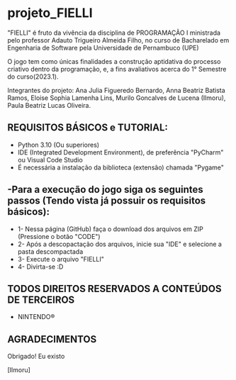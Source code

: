 # projeto_FIELLI

"FIELLI" é fruto da vivência da disciplina de PROGRAMAÇÃO I ministrada pelo professor Adauto Trigueiro Almeida Filho, no curso de Bacharelado em Engenharia de Software pela Universidade de Pernambuco (UPE)


O jogo tem como únicas finalidades a construção aptidativa do processo criativo dentro da programação, e, a fins avaliativos acerca do 1° Semestre do curso(2023.1).


Integrantes do projeto:
Ana Julia Figueredo Bernardo,
Anna Beatriz Batista Ramos,
Eloise Sophia Lamenha Lins,
Murilo Goncalves de Lucena (Ilmoru),
Paula Beatriz Lucas Oliveira.


REQUISITOS BÁSICOS e TUTORIAL:
-

- Python 3.10 (Ou superiores)
- IDE (Integrated Development Environment), de preferência "PyCharm" ou Visual Code Studio
- É necessária a instalação da biblioteca (extensão) chamada "Pygame"


-Para a execução do jogo siga os seguintes passos (Tendo vista já possuir os requisitos básicos):
-

- 1- Nessa página (GitHub) faça o download dos arquivos em ZIP (Pressione o botão "CODE")
- 2- Após a descopactação dos arquivos, inicie sua "IDE" e selecione a pasta descompactada
- 3- Execute o arquivo "FIELLI"
- 4- Divirta-se :D

TODOS DIREITOS RESERVADOS A CONTEÚDOS DE TERCEIROS
-
- NINTENDO®


AGRADECIMENTOS
-

Obrigado!
Eu existo

[Ilmoru]
